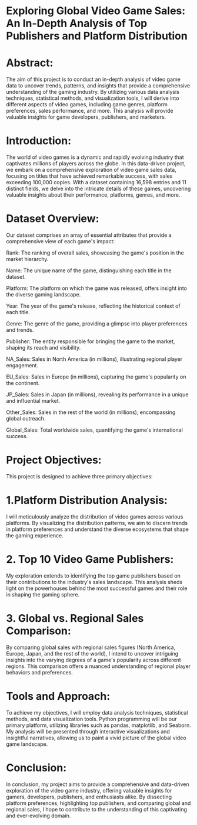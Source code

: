 # Exploring Global Video Game Sales: An In-Depth Analysis of Top Publishers and Platform Distribution

# Abstract:
The aim of this project is to conduct an in-depth analysis of video game data to uncover trends, patterns, and insights that provide a comprehensive understanding of the gaming industry. By utilizing various data analysis techniques, statistical methods, and visualization tools, I will derive into different aspects of video games, including game genres, platform preferences, sales performance, and more. This analysis will provide valuable insights for game developers, publishers, and marketers.

# Introduction: 
The world of video games is a dynamic and rapidly evolving industry that captivates millions of players across the globe. In this data-driven project, we embark on a comprehensive exploration of video game sales data, focusing on titles that have achieved remarkable success, with sales exceeding 100,000 copies. With a dataset containing 16,598 entries and 11 distinct fields, we delve into the intricate details of these games, uncovering valuable insights about their performance, platforms, genres, and more.

# Dataset Overview:

Our dataset comprises an array of essential attributes that provide a comprehensive view of each game's impact:

Rank: The ranking of overall sales, showcasing the game's position in the market hierarchy.

Name: The unique name of the game, distinguishing each title in the dataset.

Platform: The platform on which the game was released, offers insight into the diverse gaming landscape.

Year: The year of the game's release, reflecting the historical context of each title.

Genre: The genre of the game, providing a glimpse into player preferences and trends.

Publisher: The entity responsible for bringing the game to the market, shaping its reach and visibility.

NA_Sales: Sales in North America (in millions), illustrating regional player engagement.

EU_Sales: Sales in Europe (in millions), capturing the game's popularity on the continent.

JP_Sales: Sales in Japan (in millions), revealing its performance in a unique and influential market.

Other_Sales: Sales in the rest of the world (in millions), encompassing global outreach.

Global_Sales: Total worldwide sales, quantifying the game's international success.

# Project Objectives:
This project is designed to achieve three primary objectives:

# 1.Platform Distribution Analysis: 
I will meticulously analyze the distribution of video games across various platforms. By visualizing the distribution patterns, we aim to discern trends in platform preferences and understand the diverse ecosystems that shape the gaming experience.

# 2. Top 10 Video Game Publishers: 
My exploration extends to identifying the top game publishers based on their contributions to the industry's sales landscape. This analysis sheds light on the powerhouses behind the most successful games and their role in shaping the gaming sphere.

# 3. Global vs. Regional Sales Comparison:
By comparing global sales with regional sales figures (North America, Europe, Japan, and the rest of the world), I intend to uncover intriguing insights into the varying degrees of a game's popularity across different regions. This comparison offers a nuanced understanding of regional player behaviors and preferences.

# Tools and Approach:
To achieve my objectives, I will employ data analysis techniques, statistical methods, and data visualization tools. Python programming will be our primary platform, utilizing libraries such as pandas, matplotlib, and Seaborn. My analysis will be presented through interactive visualizations and insightful narratives, allowing us to paint a vivid picture of the global video game landscape.

# Conclusion:
In conclusion, my project aims to provide a comprehensive and data-driven exploration of the video game industry, offering valuable insights for gamers, developers, publishers, and enthusiasts alike. By dissecting platform preferences, highlighting top publishers, and comparing global and regional sales, I hope to contribute to the understanding of this captivating and ever-evolving domain.
